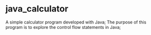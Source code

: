 # java_calculator
A simple calculator program developed with Java;
 The purpose of this program is to explore the control flow statements in Java;
